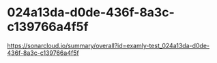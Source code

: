 # 024a13da-d0de-436f-8a3c-c139766a4f5f
https://sonarcloud.io/summary/overall?id=examly-test_024a13da-d0de-436f-8a3c-c139766a4f5f
